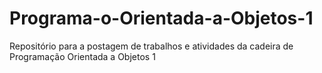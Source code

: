 # Programa-o-Orientada-a-Objetos-1
Repositório para a postagem de trabalhos e atividades da cadeira de Programação Orientada a Objetos 1
